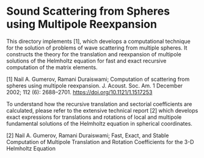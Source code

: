 # Sound Scattering from Spheres using Multipole Reexpansion

This directory implements [1], which develops a computational technique for the solution of problems of wave scattering from multiple spheres. It constructs the theory for the translation and reexpansion of multipole solutions of the Helmholtz equation for fast and exact recursive computation of the matrix elements.

[1] Nail A. Gumerov, Ramani Duraiswami; Computation of scattering from   spheres using multipole reexpansion. J. Acoust. Soc. Am. 1 December 2002; 112 (6): 2688–2701. https://doi.org/10.1121/1.1517253

To understand how the recursive translation and sectorial coefficients are calculated, please refer to the extensive technical report [2] which develops exact expressions for translations and rotations of local and multipole fundamental solutions of the Helmholtz equation in spherical coordinates. 

[2] Nail A. Gumerov, Ramani Duraiswami; Fast, Exact, and Stable Computation of Multipole Translation and Rotation Coefficients for the 3-D Helmholtz Equation



